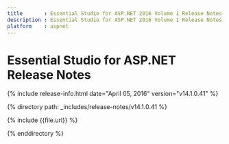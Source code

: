 ```yaml
---
title       : Essential Studio for ASP.NET 2016 Volume 1 Release Notes
description : Essential Studio for ASP.NET 2016 Volume 1 Release Notes
platform    : aspnet
---
```


# Essential Studio for ASP.NET Release Notes

{% include release-info.html date="April 05, 2016" version="v14.1.0.41" %} 

{% directory path: _includes/release-notes/v14.1.0.41 %}

{% include {{file.url}} %}

{% enddirectory %}